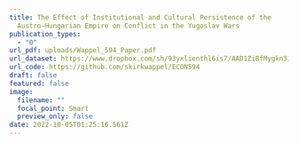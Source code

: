 ```yaml
---
title: The Effect of Institutional and Cultural Persistence of the
  Austro-Hungarian Empire on Conflict in the Yugoslav Wars
publication_types:
  - "0"
url_pdf: uploads/Wappel_594_Paper.pdf
url_dataset: https://www.dropbox.com/sh/93yxlienthl6is7/AAD1ZiBfMygkn3JXKuOVaHy9a?dl=0
url_code: https://github.com/skirkwappel/ECON594
draft: false
featured: false
image:
  filename: ""
  focal_point: Smart
  preview_only: false
date: 2022-10-05T01:25:16.561Z
---
```


